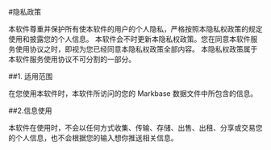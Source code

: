#隐私政策

本软件尊重并保护所有使本软件的用户的个人隐私，严格按照本隐私权政策的规定使用和披露您的个人信息。
本软件会不时更新本隐私权政策。您在同意本软件服务使用协议之时，即视为您已经同意本隐私权政策全部内容。
本隐私权政策属于本软件服务使用协议不可分割的一部分。

##1. 适用范围

在您使用本软件时，本软件所访问的您的 Markbase 数据文件中所包含的信息。

##2.信息使用

本软件在使用时，不会以任何方式收集、传输、存储、出售、出租、分享或交易您的个人信息，也不会根据您的输入想你推送相关信息。
